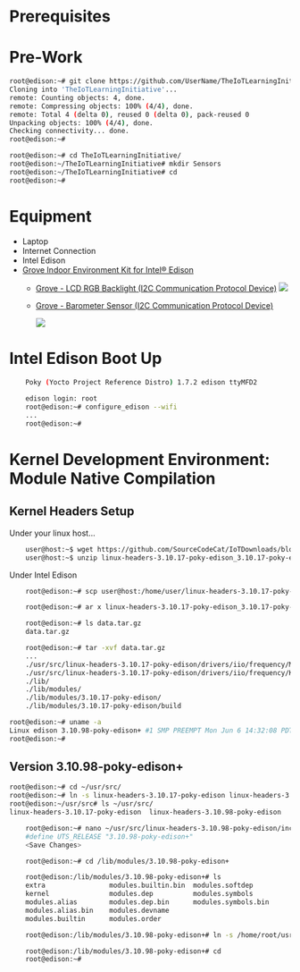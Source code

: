 # Prerequisites

# Pre-Work

```sh
root@edison:~# git clone https://github.com/UserName/TheIoTLearningInitiative.git
Cloning into 'TheIoTLearningInitiative'...
remote: Counting objects: 4, done.
remote: Compressing objects: 100% (4/4), done.
remote: Total 4 (delta 0), reused 0 (delta 0), pack-reused 0
Unpacking objects: 100% (4/4), done.
Checking connectivity... done.
root@edison:~# 
```

```sh
root@edison:~# cd TheIoTLearningInitiative/
root@edison:~/TheIoTLearningInitiative# mkdir Sensors
root@edison:~/TheIoTLearningInitiative# cd
root@edison:~# 
```

# Equipment

- Laptop
- Internet Connection
- Intel Edison
- [Grove Indoor Environment Kit for Intel® Edison](https://www.seeedstudio.com/item_detail.html?p_id=2427) 
  - [Grove - LCD RGB Backlight (I2C Communication Protocol Device)](http://www.seeedstudio.com/wiki/Grove_-_LCD_RGB_Backlight)
    ![](http://www.seeedstudio.com/wiki/images/thumb/0/03/Serial_LEC_RGB_Backlight_Lcd.jpg/500px-Serial_LEC_RGB_Backlight_Lcd.jpg)
  - [Grove - Barometer Sensor (I2C Communication Protocol Device)](http://www.seeedstudio.com/wiki/Grove_-_Barometer_Sensor)
 
     ![](http://www.seeedstudio.com/wiki/images/thumb/e/e7/Grove-Barometer.jpg/300px-Grove-Barometer.jpg)

# Intel Edison Boot Up

```sh
    Poky (Yocto Project Reference Distro) 1.7.2 edison ttyMFD2
    
    edison login: root
    root@edison:~# configure_edison --wifi
    ...
    root@edison:~# 
```

# Kernel Development Environment: Module Native Compilation

## Kernel Headers Setup

Under your linux host...

```sh
    user@host:~$ wget https://github.com/SourceCodeCat/IoTDownloads/blob/master/linux-headers-3.10.17-poky-edison_3.10.17-poky-edison-1_i386.deb
    user@host:~$ unzip linux-headers-3.10.17-poky-edison_3.10.17-poky-edison-1_i386.deb.zip
```

Under Intel Edison

```sh
    root@edison:~# scp user@host:/home/user/linux-headers-3.10.17-poky-edison_3.10.17-poky-edison-1_i386.deb .
```
```sh
    root@edison:~# ar x linux-headers-3.10.17-poky-edison_3.10.17-poky-edison-1_i386.deb
```

```sh
    root@edison:~# ls data.tar.gz 
    data.tar.gz
```

```sh
    root@edison:~# tar -xvf data.tar.gz
    ...
    ./usr/src/linux-headers-3.10.17-poky-edison/drivers/iio/frequency/Makefile
    ./usr/src/linux-headers-3.10.17-poky-edison/drivers/iio/frequency/Kconfig
    ./lib/
    ./lib/modules/
    ./lib/modules/3.10.17-poky-edison/
    ./lib/modules/3.10.17-poky-edison/build
```

```sh
root@edison:~# uname -a
Linux edison 3.10.98-poky-edison+ #1 SMP PREEMPT Mon Jun 6 14:32:08 PDT 2016 i6x
root@edison:~# 
```

## Version 3.10.98-poky-edison+

```sh
root@edison:~# cd ~/usr/src/
root@edison:~# ln -s linux-headers-3.10.17-poky-edison linux-headers-3.10.98-poky-edison
root@edison:~/usr/src# ls ~/usr/src/                                            
linux-headers-3.10.17-poky-edison  linux-headers-3.10.98-poky-edison
```

```sh
    root@edison:~# nano ~/usr/src/linux-headers-3.10.98-poky-edison/include/generated/utsrelease.h
    #define UTS_RELEASE "3.10.98-poky-edison+"
    <Save Changes>
```

```sh
    root@edison:~# cd /lib/modules/3.10.98-poky-edison+
```

```sh
    root@edison:/lib/modules/3.10.98-poky-edison+# ls
    extra                modules.builtin.bin  modules.softdep
    kernel               modules.dep          modules.symbols
    modules.alias        modules.dep.bin      modules.symbols.bin
    modules.alias.bin    modules.devname
    modules.builtin      modules.order
```

```sh
    root@edison:/lib/modules/3.10.98-poky-edison+# ln -s /home/root/usr/src/linux-headers-3.10.98-poky-edison build
```

```sh
    root@edison:/lib/modules/3.10.98-poky-edison+# cd
    root@edison:~# 
```

